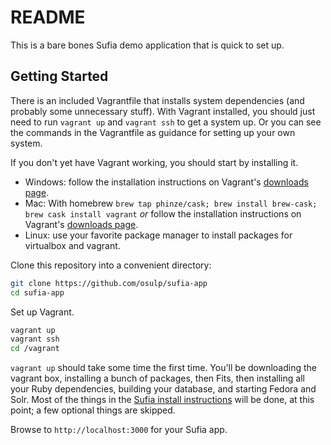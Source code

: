 README
=======

This is a bare bones Sufia demo application that is quick to set up.

Getting Started
----------------

There is an included Vagrantfile that installs system dependencies (and probably some unnecessary stuff). With Vagrant installed, you should just need to run ```vagrant up``` and ```vagrant ssh``` to get a system up. Or you can see the commands in the Vagrantfile as guidance for setting up your own system.

If you don't yet have Vagrant working, you should start by installing it. 
  * Windows: follow the installation instructions on Vagrant's [downloads page](https://www.vagrantup.com/downloads).
  * Mac: With homebrew ```brew tap phinze/cask; brew install brew-cask; brew cask install vagrant``` _or_ follow the installation instructions on Vagrant's [downloads page](https://www.vagrantup.com/downloads).
  * Linux: use your favorite package manager to install packages for virtualbox and vagrant.

Clone this repository into a convenient directory:

```bash
git clone https://github.com/osulp/sufia-app
cd sufia-app
```

Set up Vagrant.

```bash
vagrant up
vagrant ssh
cd /vagrant
```

```vagrant up``` should take some time the first time. You'll be downloading the vagrant box, installing a bunch of packages, then Fits, then installing all your Ruby dependencies, building your database, and starting Fedora and Solr. Most of the things in the [Sufia install instructions](https://github.com/projecthydra/sufia/blob/master/README.md) will be done, at this point; a few optional things are skipped.

Browse to ```http://localhost:3000``` for your Sufia app.
